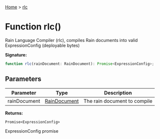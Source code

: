 [Home](../index.md) &gt; [rlc](./rlc_3.md)

# Function rlc()

Rain Language Compiler (rlc), compiles Rain documents into valid ExpressionConfig (deployable bytes)

<b>Signature:</b>

```typescript
function rlc(rainDocument: RainDocument): Promise<ExpressionConfig>;
```

## Parameters

|  Parameter | Type | Description |
|  --- | --- | --- |
|  rainDocument | [RainDocument](../classes/raindocument.md) | The rain document to compile |

<b>Returns:</b>

`Promise<ExpressionConfig>`

ExpressionConfig promise

